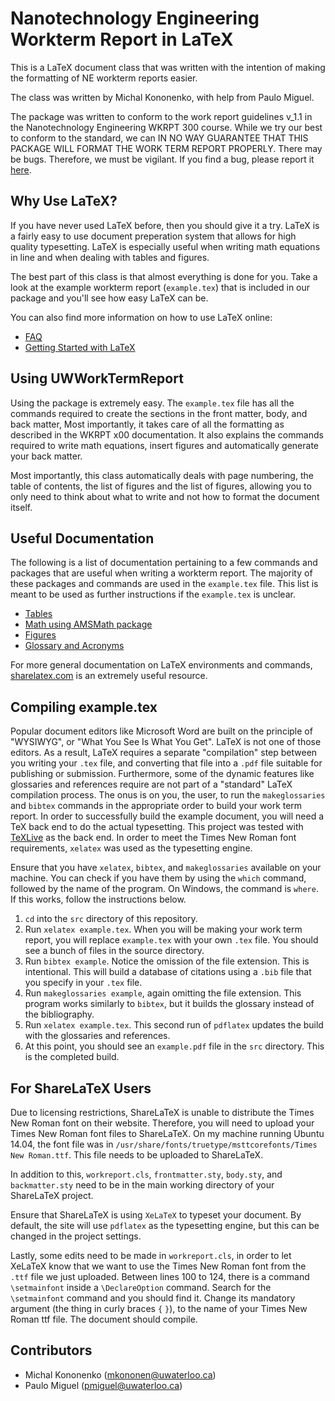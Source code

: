 # Nanotechnology Engineering Workterm Report in LaTeX

This is a LaTeX document class that was written with the intention of making the formatting of NE workterm reports easier.

The class was written by Michal Kononenko, with help from Paulo Miguel.

The package was written to conform to the work report guidelines v_1.1 in the Nanotechnology Engineering WKRPT 300 course. While we try our best to conform to the standard, we can IN NO WAY GUARANTEE THAT THIS PACKAGE WILL FORMAT THE WORK TERM REPORT PROPERLY. There may be bugs. Therefore, we must be vigilant. If you find a bug, please report it [here](https://github.com/MichalKononenko/UWWorkTermReport/issues/new).

## Why Use LaTeX?

If you have never used LaTeX before, then you should give it a try. LaTeX is a fairly easy to use document preperation system that allows for high quality typesetting. LaTeX is especially useful when writing math equations in line and when dealing with tables and figures.

The best part of this class is that almost everything is done for you. Take a look at the example workterm report (```example.tex```) that is included in our package and you'll see how easy LaTeX can be.

You can also find more information on how to use LaTeX online:

* [FAQ][1]
* [Getting Started with LaTeX][2]

[1]: http://faq.tug.org
[2]: http://www.tug.org/begin.html

## Using UWWorkTermReport

Using the package is extremely easy. The ```example.tex``` file has all the commands required to create the sections in the front matter, body, and back matter, Most importantly, it takes care of all the formatting as described in the WKRPT x00 documentation. It also explains the commands required to write math equations, insert figures and automatically generate your back matter.

Most importantly, this class automatically deals with page numbering, the table of contents, the list of figures and the list of figures, allowing you to only need to think about what to write and not how to format the document itself.

## Useful Documentation

The following is a list of documentation pertaining to a few commands and packages that are useful when writing a workterm report. The majority of these packages and commands are used in the ```example.tex``` file. This list is meant to be used as further instructions if the ```example.tex``` is unclear.

* [Tables][3]
* [Math using AMSMath package][4]
* [Figures][5]
* [Glossary and Acronyms][6]

[3]: https://www.sharelatex.com/learn/Tables
[4]: http://bit.ly/1SOkDHR
[5]: https://www.sharelatex.com/learn/Positioning_of_Figures
[6]: https://www.sharelatex.com/learn/Glossaries

For more general documentation on LaTeX environments and commands, [sharelatex.com][7] is an extremely useful resource.

[7]: https://www.sharelatex.com/


## Compiling example.tex

Popular document editors like Microsoft Word are built on the principle of "WYSIWYG", or "What You See Is What You Get". LaTeX is not one of those editors. As a result, LaTeX requires a separate "compilation" step between you writing your ```.tex``` file, and converting that file into a ```.pdf``` file suitable for publishing or submission. Furthermore, some of the dynamic features like glossaries and references require are not part of a "standard" LaTeX compilation process. The onus is on you, the user, to run the ```makeglossaries``` and ```bibtex``` commands in the appropriate order to build your work term report.
In order to successfully build the example document, you will need a TeX back end to do the actual typesetting. This project was tested with [TeXLive][8] as the back end. In order to meet the Times New Roman font requirements, ```xelatex``` was used as the typesetting engine.

[8]: https://www.tug.org/texlive/

Ensure that you have ```xelatex```, ```bibtex```, and ```makeglossaries``` available on your machine. You can check if you have them by using the ```which``` command, followed by the name of the program. On Windows, the command is ```where```. If this works, follow the instructions below.

1. ```cd``` into the ```src``` directory of this repository.
2. Run ```xelatex example.tex```. When you will be making your work term report, you will replace ```example.tex``` with your own ```.tex``` file. You should see a bunch of files in the source directory.
3. Run ```bibtex example```. Notice the omission of the file extension. This is intentional. This will build a database of citations using a ```.bib``` file that you specify in your ```.tex``` file.
4. Run ```makeglossaries example```, again omitting the file extension. This program works similarly to ```bibtex```, but it builds the glossary instead of the bibliography.
5. Run ```xelatex example.tex```. This second run of ```pdflatex``` updates the build with the glossaries and references.
6. At this point, you should see an ```example.pdf``` file in the ```src``` directory. This is the completed build.

## For ShareLaTeX Users
Due to licensing restrictions, ShareLaTeX is unable to distribute the Times New Roman font on their website. Therefore, you will need to upload your Times New Roman font files to ShareLaTeX. On my machine running Ubuntu 14.04, the font file was in ```/usr/share/fonts/truetype/msttcorefonts/Times New Roman.ttf```. This file needs to be uploaded to ShareLaTeX.

In addition to this, ```workreport.cls```, ```frontmatter.sty```, ```body.sty```, and ```backmatter.sty``` need to be in the main working directory of your ShareLaTeX project.

Ensure that ShareLaTeX is using ```XeLaTeX``` to typeset your document. By default, the site will use ```pdflatex``` as the typesetting engine, but this can be changed in the project settings.

Lastly, some edits need to be made in ```workreport.cls```, in order to let XeLaTeX know that we want to use the Times New Roman font from the ```.ttf``` file we just uploaded. Between lines 100 to 124, there is a command ```\setmainfont``` inside a ```\DeclareOption``` command. Search for the ```\setmainfont``` command and you should find it. Change its mandatory argument (the thing in curly braces ```{``` ```}```), to the name of your Times New Roman ttf file. The document should compile.

## Contributors

* Michal Kononenko (mkononen@uwaterloo.ca)
* Paulo Miguel (pmiguel@uwaterloo.ca)
